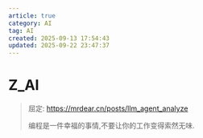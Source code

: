 ```yaml
---
article: true
category: AI
tag: AI
created: 2025-09-13 17:54:43
updated: 2025-09-22 23:47:37
---
```


# Z_AI

>  屈定: https://mrdear.cn/posts/llm_agent_analyze
>
> 编程是一件幸福的事情,不要让你的工作变得索然无味.